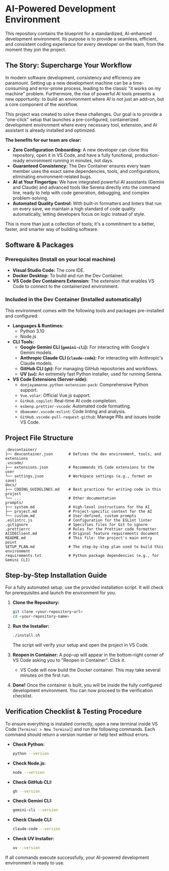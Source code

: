 # AI-Powered Development Environment

This repository contains the blueprint for a standardized, AI-enhanced development environment. Its purpose is to provide a seamless, efficient, and consistent coding experience for every developer on the team, from the moment they join the project.

## The Story: Supercharge Your Workflow

In modern software development, consistency and efficiency are paramount. Setting up a new development machine can be a time-consuming and error-prone process, leading to the classic "it works on my machine" problem. Furthermore, the rise of powerful AI tools presents a new opportunity: to build an environment where AI is not just an add-on, but a core component of the workflow.

This project was created to solve these challenges. Our goal is to provide a "one-click" setup that launches a pre-configured, containerized development environment where every necessary tool, extension, and AI assistant is already installed and optimized. 

**The benefits for our team are clear:**

- **Zero Configuration Onboarding:** A new developer can clone this repository, open it in VS Code, and have a fully functional, production-ready environment running in minutes, not days.
- **Guaranteed Consistency:** The Dev Container ensures every team member uses the exact same dependencies, tools, and configurations, eliminating environment-related bugs.
- **AI at Your Fingertips:** We have integrated powerful AI assistants (Gemini and Claude) and advanced tools like Serena directly into the command line, ready to help with code generation, debugging, and complex problem-solving.
- **Automated Quality Control:** With built-in formatters and linters that run on every save, we maintain a high standard of code quality automatically, letting developers focus on logic instead of style.

This is more than just a collection of tools; it's a commitment to a better, faster, and smarter way of building software.

## Software & Packages

### Prerequisites (Install on your local machine)

- **Visual Studio Code:** The core IDE.
- **Docker Desktop:** To build and run the Dev Container.
- **VS Code Dev Containers Extension:** The extension that enables VS Code to connect to the containerized environment.

### Included in the Dev Container (Installed automatically)

This environment comes with the following tools and packages pre-installed and configured:

- **Languages & Runtimes:**
  - Python 3.10
  - Node.js
- **CLI Tools:**
  - **Google Gemini CLI (`gemini-cli`):** For interacting with Google's Gemini models.
  - **Anthropic Claude CLI (`claude-code`):** For interacting with Anthropic's Claude models.
  - **GitHub CLI (`gh`):** For managing GitHub repositories and workflows.
  - **UV (`uv`):** An extremely fast Python installer, used for running Serena.
- **VS Code Extensions (Server-side):**
  - `donjayamanne.python-extension-pack`: Comprehensive Python support.
  - `Vue.volar`: Official Vue.js support.
  - `GitHub.copilot`: Real-time AI code completion.
  - `esbenp.prettier-vscode`: Automated code formatting.
  - `dbaeumer.vscode-eslint`: Code linting and analysis.
  - `GitHub.vscode-pull-request-github`: Manage PRs and issues inside VS Code.

## Project File Structure

```
.devcontainer/
├── devcontainer.json       # Defines the dev environment, tools, and extensions
.vscode/
├── extensions.json         # Recommends VS Code extensions to the user
└── settings.json           # Workspace settings (e.g., format on save)
docs/
├── CODING_GUIDELINES.md    # Best practices for writing code in this project
└── ...                     # Other documentation
prompts/
├── system.md               # High-level instructions for the AI
├── project.md              # Project-specific context for the AI
└── custom.md               # User-defined, custom prompts
.eslintrc.js                # Configuration for the ESLint linter
.gitignore                  # Specifies files for Git to ignore
.prettierrc                 # Rules for the Prettier code formatter
AIIDEClient.md              # Original feature requirements document
README.md                   # This file: the project's main entry point
SETUP_PLAN.md               # The step-by-step plan used to build this environment
requirements.txt            # Python package dependencies (e.g., for Gemini CLI)
```

## Step-by-Step Installation Guide

For a fully automated setup, use the provided installation script. It will check for prerequisites and launch the environment for you.

1.  **Clone the Repository:**
    ```bash
    git clone <your-repository-url>
    cd <your-repository-name>
    ```

2.  **Run the Installer:**
    ```bash
    ./install.sh
    ```
    The script will verify your setup and open the project in VS Code.

3.  **Reopen in Container:** A pop-up will appear in the bottom-right corner of VS Code asking you to "Reopen in Container". Click it.
    - VS Code will now build the Docker container. This may take several minutes on the first run.

4.  **Done!** Once the container is built, you will be inside the fully configured development environment. You can now proceed to the verification checklist.

## Verification Checklist & Testing Procedure

To ensure everything is installed correctly, open a new terminal inside VS Code (`Terminal > New Terminal`) and run the following commands. Each command should return a version number or help text without errors.

- **Check Python:**
  ```bash
  python --version
  ```
- **Check Node.js:**
  ```bash
  node --version
  ```
- **Check GitHub CLI:**
  ```bash
  gh --version
  ```
- **Check Gemini CLI:**
  ```bash
  gemini-cli --version
  ```
- **Check Claude CLI:**
  ```bash
  claude-code --version
  ```
- **Check UV Installer:**
  ```bash
  uv --version
  ```

If all commands execute successfully, your AI-powered development environment is ready to use.
